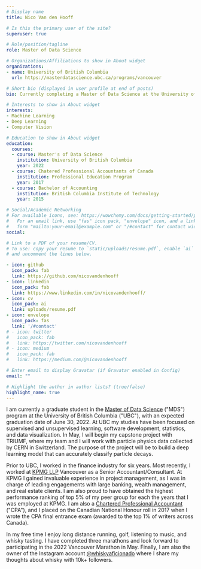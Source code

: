 ```yaml
---
# Display name
title: Nico Van den Hooff

# Is this the primary user of the site?
superuser: true

# Role/position/tagline
role: Master of Data Science

# Organizations/Affiliations to show in About widget
organizations:
- name: University of British Columbia
  url: https://masterdatascience.ubc.ca/programs/vancouver

# Short bio (displayed in user profile at end of posts)
bio: Currently completing a Master of Data Science at the University of British Columbia

# Interests to show in About widget
interests:
- Machine Learning
- Deep Learning
- Computer Vision

# Education to show in About widget
education:
  courses:
  - course: Master's of Data Science
    institution: University of British Columbia
    year: 2022
  - course: Chatered Professional Accountants of Canada
    institution: Professional Education Program
    year: 2017
  - course: Bachelor of Accounting
    institution: British Columbia Institute of Technology
    year: 2015

# Social/Academic Networking
# For available icons, see: https://wowchemy.com/docs/getting-started/page-builder/#icons
#   For an email link, use "fas" icon pack, "envelope" icon, and a link in the
#   form "mailto:your-email@example.com" or "/#contact" for contact widget.
social:

# Link to a PDF of your resume/CV.
# To use: copy your resume to `static/uploads/resume.pdf`, enable `ai` icons in `params.toml`, 
# and uncomment the lines below.

- icon: github
  icon_pack: fab
  link: https://github.com/nicovandenhooff
- icon: linkedin
  icon_pack: fab
  link: https://www.linkedin.com/in/nicovandenhooff/
- icon: cv
  icon_pack: ai
  link: uploads/resume.pdf
- icon: envelope
  icon_pack: fas
  link: '/#contact'
# - icon: twitter
#   icon_pack: fab
#   link: https://twitter.com/nicovandenhooff
# - icon: medium
#   icon_pack: fab
#   link: https://medium.com/@nicovandenhooff

# Enter email to display Gravatar (if Gravatar enabled in Config)
email: ""

# Highlight the author in author lists? (true/false)
highlight_name: true
---
```


I am currently a graduate student in the [Master of Data Science](https://masterdatascience.ubc.ca/) ("MDS") program at the University of British Columbia ("UBC"), with an expected graduation date of June 30, 2022. At UBC my studies have been focused on supervised and unsupervised learning, software development, statistics, and data visualization. In May, I will begin my capstone project with TRIUMF, where my team and I will work with particle physics data collected by CERN in Switzerland. The purpose of the project will be to build a deep learning model that can accurately classify particle decays.

Prior to UBC, I worked in the finance industry for six years.  Most recently, I worked at [KPMG LLP](https://home.kpmg/ca/en/home.html) Vancouver as a Senior Accountant/Consultant.  At KPMG I gained invaluable experience in project management, as I was in charge of leading engagements with large banking, wealth management, and real estate clients. I am also proud to have obtained the highest performance ranking of top 5% of my peer group for each the years that I was employed at KPMG. I am also a [Chartered Professional Accountant](https://www.cpacanada.ca/) ("CPA"), and I placed on the Canadian National Honour roll in 2017 when I wrote the CPA final entrance exam (awarded to the top 1% of writers across Canada).

In my free time I enjoy long distance running, golf, listening to music, and whisky tasting.  I have completed three marathons and look forward to participating in the 2022 Vancouver Marathon in May.  Finally, I am also the owner of the Instagram account [@whiskyaficionado](https://www.instagram.com/whiskyaficionado/?hl=en) where I share my thoughts about whisky with 10k+ followers.

